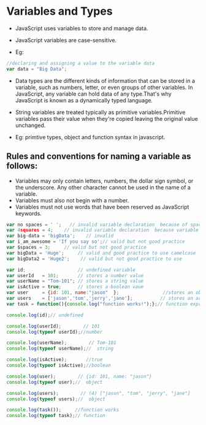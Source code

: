 # Variables and Types

* JavaScript uses variables to store and manage data.
* JavaScript variables are case-sensitive.

* Eg:
```javascript
//declaring and assigning a value to the variable data
var data = "Big Data";
```

* Data types are the different kinds of information that can be stored in a variable, such as numbers, letter, or even groups of other variables. In JavaScript, any variable can hold data of any type.That's why JavaScript is known as a dynamically typed language.

* String variables are treated typically as primitive variables.Primitive variables pass their value when they're copied leaving the original value unchanged.

* Eg: primtive types, object and function syntax in javascript.
## Rules and conventions for naming a variable as follows:
* Variables may only contain letters, numbers, the dollar sign symbol, or the underscore. Any other character cannot be used in the name of a variable.
* Variables must also not begin with a number.
* Variables must not use words that have been reserved as JavaScript keywords.

```javascript
var no spaces = ' ';   // invalid variable declaration  because of spaces 
var 4squares = 4;    // invalid variable declaration  because variable should not start with digits
var big-data = 'bigData';    // invalid 
var i_am_awesome = 'If you say so';// valid but not good practice
var $spaces = 3;     // valid but not good practice
var bigData = 'Huge';     // valid and good practice to use camelcase 
var bigData2 = 'Huge2';    // valid but not good practice to use
```


```javascript
var id;                   // undefined variable
var userId   = 101;       // stores a number value
var userName = "Tom-101"; // stores a string value
var isActive = true;      // stores a boolean vaue
var user     = {id: 101, name:"jason"  };                //stores an object
var users    = ['jason','tom','jerry','jane'];          // stores an array of user names
var task = function(){console.log("function works!");};// function expression

console.log(id);// undefined

console.log(userId);        // 101
console.log(typeof userId);//number

console.log(userName);        // Tom-101
console.log(typeof userName);//  string

console.log(isActive);       //true
console.log(typeof isActive);//boolean

console.log(user);        // {id: 101, name: "jason"}
console.log(typeof user);//  object

console.log(users);        // (4) ["jason", "tom", "jerry", "jane"]
console.log(typeof users);//  object

console.log(task());     //function works
console.log(typeof task);// function
```
